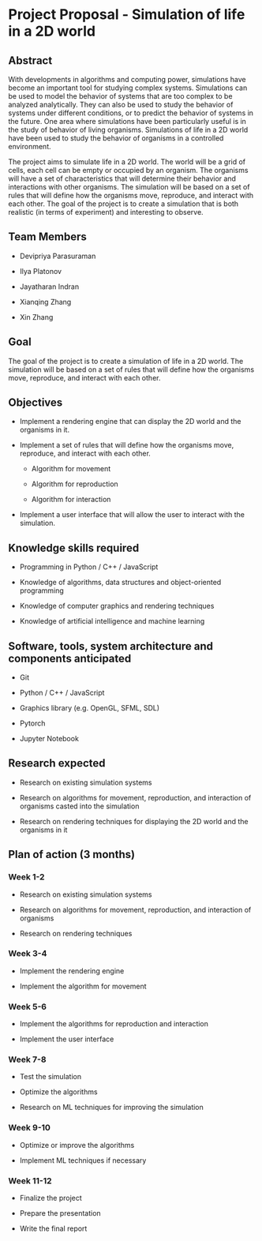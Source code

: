 # Project Proposal - Simulation of life in a 2D world

## Abstract

With developments in algorithms and computing power, simulations have become an important tool for studying complex systems. Simulations can be used to model the behavior of systems that are too complex to be analyzed analytically. They can also be used to study the behavior of systems under different conditions, or to predict the behavior of systems in the future. One area where simulations have been particularly useful is in the study of behavior of living organisms. Simulations of life in a 2D world have been used to study the behavior of organisms in a controlled environment.

The project aims to simulate life in a 2D world. The world will be a grid of cells, each cell can be empty or occupied by an organism. The organisms will have a set of characteristics that will determine their behavior and interactions with other organisms. The simulation will be based on a set of rules that will define how the organisms move, reproduce, and interact with each other. The goal of the project is to create a simulation that is both realistic (in terms of experiment) and interesting to observe.

## Team Members

- Devipriya Parasuraman

- Ilya Platonov

- Jayatharan Indran

- Xianqing Zhang

- Xin Zhang

## Goal

The goal of the project is to create a simulation of life in a 2D world. The simulation will be based on a set of rules that will define how the organisms move, reproduce, and interact with each other.

## Objectives

- Implement a rendering engine that can display the 2D world and the organisms in it.

- Implement a set of rules that will define how the organisms move, reproduce, and interact with each other.

    - Algorithm for movement

    - Algorithm for reproduction

    - Algorithm for interaction

- Implement a user interface that will allow the user to interact with the simulation.

## Knowledge skills required

- Programming in Python / C++ / JavaScript

- Knowledge of algorithms, data structures and object-oriented programming

- Knowledge of computer graphics and rendering techniques

- Knowledge of artificial intelligence and machine learning

## Software, tools, system architecture and components anticipated

- Git

- Python / C++ / JavaScript

- Graphics library (e.g. OpenGL, SFML, SDL)

- Pytorch

- Jupyter Notebook

## Research expected

- Research on existing simulation systems

- Research on algorithms for movement, reproduction, and interaction of organisms casted into the simulation

- Research on rendering techniques for displaying the 2D world and the organisms in it

## Plan of action (3 months)

### Week 1-2

- Research on existing simulation systems

- Research on algorithms for movement, reproduction, and interaction of organisms

- Research on rendering techniques

### Week 3-4

- Implement the rendering engine

- Implement the algorithm for movement

### Week 5-6

- Implement the algorithms for reproduction and interaction

- Implement the user interface

### Week 7-8

- Test the simulation

- Optimize the algorithms

- Research on ML techniques for improving the simulation

### Week 9-10

- Optimize or improve the algorithms

- Implement ML techniques if necessary

### Week 11-12

- Finalize the project

- Prepare the presentation

- Write the final report

